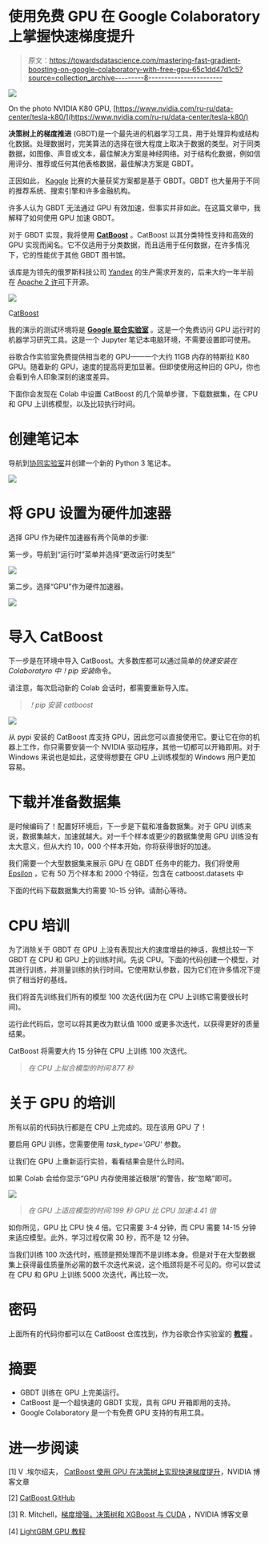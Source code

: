 # 使用免费 GPU 在 Google Colaboratory 上掌握快速梯度提升

> 原文：<https://towardsdatascience.com/mastering-fast-gradient-boosting-on-google-colaboratory-with-free-gpu-65c1dd47d1c5?source=collection_archive---------8----------------------->

![](img/cddf41053a9a62e7bdb435329686abcd.png)

On the photo NVIDIA K80 GPU, [https://www.nvidia.com/ru-ru/data-center/tesla-k80/](https://www.nvidia.com/ru-ru/data-center/tesla-k80/)

**决策树上的梯度推进** (GBDT)是一个最先进的机器学习工具，用于处理异构或结构化数据。处理数据时，完美算法的选择在很大程度上取决于数据的类型。对于同类数据，如图像、声音或文本，最佳解决方案是神经网络。对于结构化数据，例如信用评分、推荐或任何其他表格数据，最佳解决方案是 GBDT。

正因如此， [Kaggle](https://www.kaggle.com/) 比赛的大量获奖方案都是基于 GBDT。GBDT 也大量用于不同的推荐系统、搜索引擎和许多金融机构。

许多人认为 GBDT 无法通过 GPU 有效加速，但事实并非如此。在这篇文章中，我解释了如何使用 GPU 加速 GBDT。

对于 GBDT 实现，我将使用 [**CatBoost**](http://catboost.ai) 。CatBoost 以其分类特性支持和高效的 GPU 实现而闻名。它不仅适用于分类数据，而且适用于任何数据，在许多情况下，它的性能优于其他 GBDT 图书馆。

该库是为领先的俄罗斯科技公司 [Yandex](https://yandex.com) 的生产需求开发的，后来大约一年半前在 [Apache 2 许可](https://en.wikipedia.org/wiki/Apache_License)下开源。

![](img/3d6d90b8292e08dfa7b92e0ca2c6198f.png)

C[atBoost](http://catboost.ai)

我的演示的测试环境将是 [**Google 联合实验室**](https://colab.research.google.com/) 。这是一个免费访问 GPU 运行时的机器学习研究工具。这是一个 Jupyter 笔记本电脑环境，不需要设置即可使用。

谷歌合作实验室免费提供相当老的 GPU——一个大约 11GB 内存的特斯拉 K80 GPU。随着新的 GPU，速度的提高将更加显著。但即使使用这种旧的 GPU，你也会看到令人印象深刻的速度差异。

下面你会发现在 Colab 中设置 CatBoost 的几个简单步骤，下载数据集，在 CPU 和 GPU 上训练模型，以及比较执行时间。

# 创建笔记本

导航到[协同实验室](https://colab.research.google.com)并创建一个新的 Python 3 笔记本。

![](img/59776e972c1f0ec7da9466b41d9fd443.png)

# 将 GPU 设置为硬件加速器

选择 GPU 作为硬件加速器有两个简单的步骤:

第一步。导航到“运行时”菜单并选择“更改运行时类型”

![](img/3f91e970b5ce6887a24d9d61af8411e4.png)

第二步。选择“GPU”作为硬件加速器。

![](img/4d7c41bd3b8a240b8f439660fea5ca7b.png)

# 导入 CatBoost

下一步是在环境中导入 CatBoost。大多数库都可以通过简单的*快速安装在 Colaboratyro 中！pip 安装*命令。

请注意，每次启动新的 Colab 会话时，都需要重新导入库。

> *！pip 安装 catboost*

![](img/fcd3e903ddc5dcee285b75caf7896b56.png)

从 pypi 安装的 CatBoost 库支持 GPU，因此您可以直接使用它。要让它在你的机器上工作，你只需要安装一个 NVIDIA 驱动程序，其他一切都可以开箱即用。对于 Windows 来说也是如此，这使得想要在 GPU 上训练模型的 Windows 用户更加容易。

# 下载并准备数据集

是时候编码了！配置好环境后，下一步是下载和准备数据集。对于 GPU 训练来说，数据集越大，加速就越大。对一千个样本或更少的数据集使用 GPU 训练没有太大意义，但从大约 10，000 个样本开始，你将获得很好的加速。

我们需要一个大型数据集来展示 GPU 在 GBDT 任务中的能力。我们将使用 [Epsilon](https://www.csie.ntu.edu.tw/~cjlin/libsvmtools/datasets/binary.html) ，它有 50 万个样本和 2000 个特征，包含在 catboost.datasets 中

下面的代码下载数据集大约需要 10-15 分钟。请耐心等待。

# CPU 培训

为了消除关于 GBDT 在 GPU 上没有表现出大的速度增益的神话，我想比较一下 GBDT 在 CPU 和 GPU 上的训练时间。先说 CPU。下面的代码创建一个模型，对其进行训练，并测量训练的执行时间。它使用默认参数，因为它们在许多情况下提供了相当好的基线。

我们将首先训练我们所有的模型 100 次迭代(因为在 CPU 上训练它需要很长时间)。

运行此代码后，您可以将其更改为默认值 1000 或更多次迭代，以获得更好的质量结果。

CatBoost 将需要大约 15 分钟在 CPU 上训练 100 次迭代。

> *在 CPU 上拟合模型的时间:877 秒*

# 关于 GPU 的培训

所有以前的代码执行都是在 CPU 上完成的。现在该用 GPU 了！

要启用 GPU 训练，您需要使用 *task_type='GPU'* 参数。

让我们在 GPU 上重新运行实验，看看结果会是什么时间。

如果 Colab 会给你显示“GPU 内存使用接近极限”的警告，按“忽略”即可。

![](img/c75e5702ebdc651f880679c233213046.png)

> *在 GPU 上适应模型的时间:199 秒
> GPU 比 CPU 加速:4.41 倍*

如你所见，GPU 比 CPU 快 4 倍。它只需要 3-4 分钟，而 CPU 需要 14-15 分钟来适应模型。此外，学习过程仅需 30 秒，而不是 12 分钟。

当我们训练 100 次迭代时，瓶颈是预处理而不是训练本身。但是对于在大型数据集上获得最佳质量所必需的数千次迭代来说，这个瓶颈将是不可见的。你可以尝试在 CPU 和 GPU 上训练 5000 次迭代，再比较一次。

# 密码

上面所有的代码你都可以在 CatBoost 仓库找到，作为谷歌合作实验室的 [**教程**](https://colab.research.google.com/github/catboost/tutorials/blob/master/tools/google_colaboratory_cpu_vs_gpu_tutorial.ipynb) 。

# 摘要

*   GBDT 训练在 GPU 上完美运行。
*   CatBoost 是一个超快速的 GBDT 实现，具有 GPU 开箱即用的支持。
*   Google Colaboratory 是一个有免费 GPU 支持的有用工具。

# 进一步阅读

[1] V .埃尔绍夫， [CatBoost 使用 GPU 在决策树上实现快速梯度提升](https://devblogs.nvidia.com/catboost-fast-gradient-boosting-decision-trees/)，NVIDIA 博客文章

[2] [CatBoost GitHub](https://github.com/catboost)

[3] R. Mitchell，[梯度增强，决策树和 XGBoost 与 CUDA](https://devblogs.nvidia.com/gradient-boosting-decision-trees-xgboost-cuda/) ，NVIDIA 博客文章

[4] [LightGBM GPU 教程](https://lightgbm.readthedocs.io/en/latest/GPU-Tutorial.html)